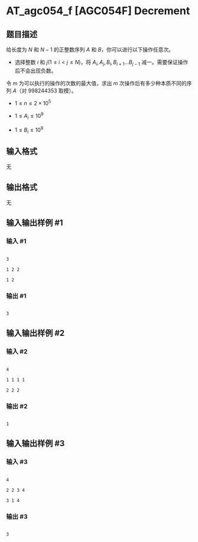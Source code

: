 # AT_agc054_f [AGC054F] Decrement

## 题目描述

给长度为 $N$ 和 $N-1$ 的正整数序列 $A$ 和 $B$，你可以进行以下操作任意次。

* 选择整数 $i$ 和 $j$($1\le i<j\le N$)，将 $A_i,A_j,B_i,B_{i+1}...B_{j-1}$ 减一。需要保证操作后不会出现负数。

令 $m$ 为可以执行的操作的次数的最大值，求出 $m$ 次操作后有多少种本质不同的序列 $A$（对 998244353 取模）。

* $1\le n\le 2\times 10^5$
* $1\le A_i\le 10^9$
* $1\le B_i\le 10^9$

## 输入格式

无

## 输出格式

无

## 输入输出样例 #1

### 输入 #1

```
3
1 2 2
1 2
```

### 输出 #1

```
3
```

## 输入输出样例 #2

### 输入 #2

```
4
1 1 1 1
2 2 2
```

### 输出 #2

```
1
```

## 输入输出样例 #3

### 输入 #3

```
4
2 2 3 4
3 1 4
```

### 输出 #3

```
3
```